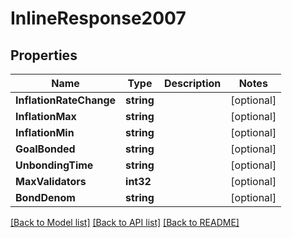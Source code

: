 # InlineResponse2007

## Properties

Name | Type | Description | Notes
------------ | ------------- | ------------- | -------------
**InflationRateChange** | **string** |  | [optional] 
**InflationMax** | **string** |  | [optional] 
**InflationMin** | **string** |  | [optional] 
**GoalBonded** | **string** |  | [optional] 
**UnbondingTime** | **string** |  | [optional] 
**MaxValidators** | **int32** |  | [optional] 
**BondDenom** | **string** |  | [optional] 

[[Back to Model list]](../README.md#documentation-for-models) [[Back to API list]](../README.md#documentation-for-api-endpoints) [[Back to README]](../README.md)


